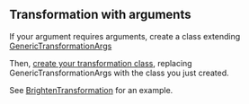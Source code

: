 ## Transformation with arguments

If your argument requires arguments, create a class extending [GenericTransformationArgs](../src/main/java/net/jr39/image_enhancer/graphics/transformations/GenericTransformationArgs.java)

Then, [create your transformation class](./simple-transformation.md), replacing GenericTransformationArgs with the class you just created.

See [BrightenTransformation](../src/main/java/net/jr39/image_enhancer/graphics/transformations/BrightenTransformation.java) for an example.